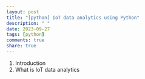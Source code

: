 ```yaml
---
layout: post
title: "[python] IoT data analytics using Python"
description: " "
date: 2023-09-27
tags: [python]
comments: true
share: true
---
```

1. Introduction
2. What is IoT data analytics